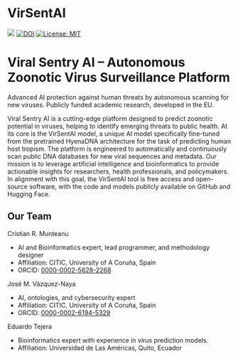# VirSentAI
[![](https://img.shields.io/badge/View%20Project-Website-blue)](https://muntisa.github.io/virsentai)
[![DOI](https://zenodo.org/badge/DOI/10.5281/zenodo.17445223.svg)](https://doi.org/10.5281/zenodo.17445223)
[![License: MIT](https://img.shields.io/badge/License-MIT-green.svg)](LICENSE)

# Viral Sentry AI – Autonomous Zoonotic Virus Surveillance Platform
Advanced AI protection against human threats by autonomous scanning for new viruses. Publicly funded academic research, developed in the EU.

Viral Sentry AI is a cutting-edge platform designed to predict zoonotic potential in viruses, helping to identify emerging threats to public health. At its core is the VirSentAI model, a unique AI model specifically fine-tuned from the pretrained HyenaDNA architecture for the task of predicting human host tropism. The platform is engineered to automatically and continuously scan public DNA databases for new viral sequences and metadata. Our mission is to leverage artificial intelligence and bioinformatics to provide actionable insights for researchers, health professionals, and policymakers. In alignment with this goal, the VirSentAI tool is free access and open-source software, with the code and models publicly available on GitHub and Hugging Face.

## Our Team
Cristian R. Munteanu
- AI and Bioinformatics expert, lead programmer, and methodology designer
- Affiliation: CITIC, University of A Coruña, Spain
- ORCID: [0000-0002-5628-2268](https://orcid.org/0000-0002-5628-2268)

José M. Vázquez-Naya
- AI, ontologies, and cybersecurity expert
- Affiliation: CITIC, University of A Coruña, Spain
- ORCID: [0000-0002-6194-5329](https://orcid.org/0000-0002-6194-5329)

Eduardo Tejera
- Bioinformatics expert with experience in virus prediction models.
- Affiliation: Universidad de Las Américas, Quito, Ecuador
